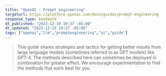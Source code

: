 ```yaml
---
title: "OpenAI - Prompt engineering"
targeturl: https://platform.openai.com/docs/guides/prompt-engineering
response_type: bookmark
dt_published: "2023-12-19 19:37 -05:00"
dt_updated: "2023-12-19 19:37 -05:00"
tags: ["openai","llm","promptengineering","ai","guide"]
---
```


> This guide shares strategies and tactics for getting better results from large language models (sometimes referred to as GPT models) like GPT-4. The methods described here can sometimes be deployed in combination for greater effect. We encourage experimentation to find the methods that work best for you.
